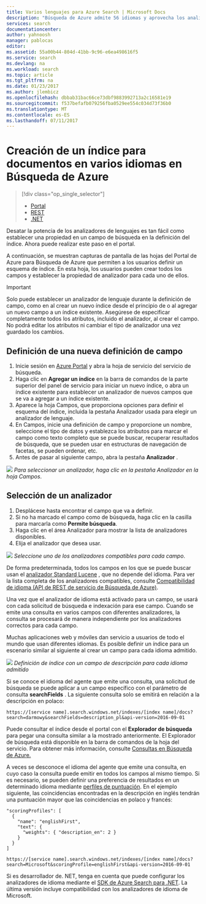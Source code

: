 ```yaml
---
title: Varios lenguajes para Azure Search | Microsoft Docs
description: "Búsqueda de Azure admite 56 idiomas y aprovecha los analizadores de idiomas Lucene y la tecnología de procesamiento de lenguaje natural de Microsoft."
services: search
documentationcenter: 
author: yahnoosh
manager: pablocas
editor: 
ms.assetid: 55a00b44-804d-41bb-9c96-e6ea498616f5
ms.service: search
ms.devlang: na
ms.workload: search
ms.topic: article
ms.tgt_pltfrm: na
ms.date: 01/23/2017
ms.author: jlembicz
ms.openlocfilehash: dbbab31bac66ce73dbf9883992713a2c16581e19
ms.sourcegitcommit: f537befafb079256fba0529ee554c034d73f36b0
ms.translationtype: MT
ms.contentlocale: es-ES
ms.lasthandoff: 07/11/2017
---
```

# <a name="create-an-index-for-documents-in-multiple-languages-in-azure-search"></a>Creación de un índice para documentos en varios idiomas en Búsqueda de Azure
> [!div class="op_single_selector"]
>
> * [Portal](search-language-support.md)
> * [REST](https://msdn.microsoft.com/library/azure/dn879793.aspx)
> * [.NET](https://msdn.microsoft.com/library/azure/microsoft.azure.search.models.analyzername.aspx)
>
>

Desatar la potencia de los analizadores de lenguajes es tan fácil como establecer una propiedad en un campo de búsqueda en la definición del índice. Ahora puede realizar este paso en el portal.

A continuación, se muestran capturas de pantalla de las hojas del Portal de Azure para Búsqueda de Azure que permiten a los usuarios definir un esquema de índice. En esta hoja, los usuarios pueden crear todos los campos y establecer la propiedad de analizador para cada uno de ellos.

> [!IMPORTANT]
> Solo puede establecer un analizador de lenguaje durante la definición de campo, como en al crear un nuevo índice desde el principio de o al agregar un nuevo campo a un índice existente. Asegúrese de especificar completamente todos los atributos, incluido el analizador, al crear el campo. No podrá editar los atributos ni cambiar el tipo de analizador una vez guardado los cambios.
>
>

## <a name="define-a-new-field-definition"></a>Definición de una nueva definición de campo
1. Inicie sesión en [Azure Portal](https://portal.azure.com) y abra la hoja de servicio del servicio de búsqueda.
2. Haga clic en **Agregar un índice** en la barra de comandos de la parte superior del panel de servicio para iniciar un nuevo índice, o abra un índice existente para establecer un analizador de nuevos campos que se va a agregar a un índice existente.
3. Aparece la hoja Campos, que proporciona opciones para definir el esquema del índice, incluida la pestaña Analizador usada para elegir un analizador de lenguaje.
4. En Campos, inicie una definición de campo y proporcione un nombre, seleccione el tipo de datos y establezca los atributos para marcar el campo como texto completo que se puede buscar, recuperar resultados de búsqueda, que se pueden usar en estructuras de navegación de facetas, se pueden ordenar, etc.
5. Antes de pasar al siguiente campo, abra la pestaña **Analizador** .

![][1]
*Para seleccionar un analizador, haga clic en la pestaña Analizador en la hoja Campos*.

## <a name="choose-an-analyzer"></a>Selección de un analizador
1. Desplácese hasta encontrar el campo que va a definir.
2. Si no ha marcado el campo como de búsqueda, haga clic en la casilla para marcarla como **Permite búsqueda**.
3. Haga clic en el área Analizador para mostrar la lista de analizadores disponibles.
4. Elija el analizador que desea usar.

![][2]
*Seleccione uno de los analizadores compatibles para cada campo*.

De forma predeterminada, todos los campos en los que se puede buscar usan el [analizador Standard Lucene](http://lucene.apache.org/core/4_10_0/analyzers-common/org/apache/lucene/analysis/standard/StandardAnalyzer.html) , que no depende del idioma. Para ver la lista completa de los analizadores compatibles, consulte [Compatibilidad de idioma (API de REST de servicio de Búsqueda de Azure)](https://msdn.microsoft.com/library/azure/dn879793.aspx).

Una vez que el analizador de idioma está activado para un campo, se usará con cada solicitud de búsqueda e indexación para ese campo. Cuando se emite una consulta en varios campos con diferentes analizadores, la consulta se procesará de manera independiente por los analizadores correctos para cada campo.

Muchas aplicaciones web y móviles dan servicio a usuarios de todo el mundo que usan diferentes idiomas. Es posible definir un índice para un escenario similar al siguiente al crear un campo para cada idioma admitido.

![][3]
*Definición de índice con un campo de descripción para cada idioma admitido*

Si se conoce el idioma del agente que emite una consulta, una solicitud de búsqueda se puede aplicar a un campo específico con el parámetro de consulta **searchFields** . La siguiente consulta solo se emitirá en relación a la descripción en polaco:

`https://[service name].search.windows.net/indexes/[index name]/docs?search=darmowy&searchFields=description_pl&api-version=2016-09-01`

Puede consultar el índice desde el portal con el **Explorador de búsqueda** para pegar una consulta similar a la mostrado anteriormente. El Explorador de búsqueda está disponible en la barra de comandos de la hoja del servicio. Para obtener más información, consulte [Consultas en Búsqueda de Azure.](search-explorer.md)

A veces se desconoce el idioma del agente que emite una consulta, en cuyo caso la consulta puede emitir en todos los campos al mismo tiempo. Si es necesario, se pueden definir una preferencia de resultados en un determinado idioma mediante [perfiles de puntuación](https://msdn.microsoft.com/library/azure/dn798928.aspx). En el ejemplo siguiente, las coincidencias encontradas en la descripción en inglés tendrán una puntuación mayor que las coincidencias en polaco y francés:

    "scoringProfiles": [
      {
        "name": "englishFirst",
        "text": {
          "weights": { "description_en": 2 }
        }
      }
    ]

`https://[service name].search.windows.net/indexes/[index name]/docs?search=Microsoft&scoringProfile=englishFirst&api-version=2016-09-01`

Si es desarrollador de. NET, tenga en cuenta que puede configurar los analizadores de idioma mediante el [SDK de Azure Search para .NET](http://www.nuget.org/packages/Microsoft.Azure.Search). La última versión incluye compatibilidad con los analizadores de idioma de Microsoft.

<!-- Image References -->
[1]: ./media/search-language-support/AnalyzerTab.png
[2]: ./media/search-language-support/SelectAnalyzer.png
[3]: ./media/search-language-support/IndexDefinition.png
